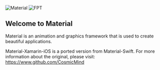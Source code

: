 ![Material](http://www.cosmicmind.io/MK/Material.png)
![FPT](https://fpt.com.vn//Images/images/member_company/pu-member1.jpg)


## Welcome to Material

Material is an animation and graphics framework that is used to create beautiful applications.

Material-Xamarin-iOS is a ported version from Material-Swift. For more information about the original, please visit: https://www.github.com/CosmicMind

